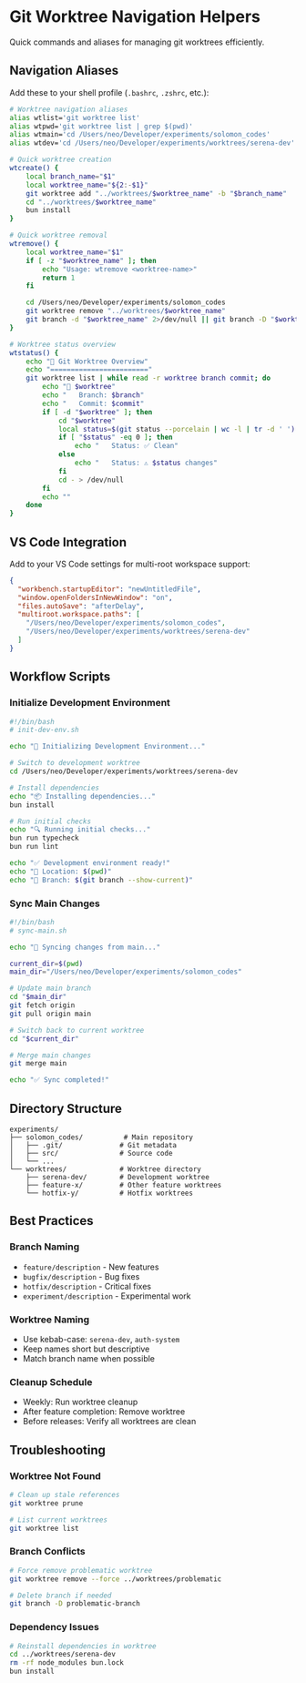 # Git Worktree Navigation Helpers

Quick commands and aliases for managing git worktrees efficiently.

## Navigation Aliases

Add these to your shell profile (`.bashrc`, `.zshrc`, etc.):

```bash
# Worktree navigation aliases
alias wtlist='git worktree list'
alias wtpwd='git worktree list | grep $(pwd)'
alias wtmain='cd /Users/neo/Developer/experiments/solomon_codes'
alias wtdev='cd /Users/neo/Developer/experiments/worktrees/serena-dev'

# Quick worktree creation
wtcreate() {
    local branch_name="$1"
    local worktree_name="${2:-$1}"
    git worktree add "../worktrees/$worktree_name" -b "$branch_name"
    cd "../worktrees/$worktree_name"
    bun install
}

# Quick worktree removal
wtremove() {
    local worktree_name="$1"
    if [ -z "$worktree_name" ]; then
        echo "Usage: wtremove <worktree-name>"
        return 1
    fi

    cd /Users/neo/Developer/experiments/solomon_codes
    git worktree remove "../worktrees/$worktree_name"
    git branch -d "$worktree_name" 2>/dev/null || git branch -D "$worktree_name"
}

# Worktree status overview
wtstatus() {
    echo "🌳 Git Worktree Overview"
    echo "========================"
    git worktree list | while read -r worktree branch commit; do
        echo "📁 $worktree"
        echo "   Branch: $branch"
        echo "   Commit: $commit"
        if [ -d "$worktree" ]; then
            cd "$worktree"
            local status=$(git status --porcelain | wc -l | tr -d ' ')
            if [ "$status" -eq 0 ]; then
                echo "   Status: ✅ Clean"
            else
                echo "   Status: ⚠️ $status changes"
            fi
            cd - > /dev/null
        fi
        echo ""
    done
}
```

## VS Code Integration

Add to your VS Code settings for multi-root workspace support:

```json
{
  "workbench.startupEditor": "newUntitledFile",
  "window.openFoldersInNewWindow": "on",
  "files.autoSave": "afterDelay",
  "multiroot.workspace.paths": [
    "/Users/neo/Developer/experiments/solomon_codes",
    "/Users/neo/Developer/experiments/worktrees/serena-dev"
  ]
}
```

## Workflow Scripts

### Initialize Development Environment

```bash
#!/bin/bash
# init-dev-env.sh

echo "🚀 Initializing Development Environment..."

# Switch to development worktree
cd /Users/neo/Developer/experiments/worktrees/serena-dev

# Install dependencies
echo "📦 Installing dependencies..."
bun install

# Run initial checks
echo "🔍 Running initial checks..."
bun run typecheck
bun run lint

echo "✅ Development environment ready!"
echo "📍 Location: $(pwd)"
echo "🌿 Branch: $(git branch --show-current)"
```

### Sync Main Changes

```bash
#!/bin/bash
# sync-main.sh

echo "🔄 Syncing changes from main..."

current_dir=$(pwd)
main_dir="/Users/neo/Developer/experiments/solomon_codes"

# Update main branch
cd "$main_dir"
git fetch origin
git pull origin main

# Switch back to current worktree
cd "$current_dir"

# Merge main changes
git merge main

echo "✅ Sync completed!"
```

## Directory Structure

```text
experiments/
├── solomon_codes/          # Main repository
│   ├── .git/              # Git metadata
│   ├── src/               # Source code
│   └── ...
└── worktrees/             # Worktree directory
    ├── serena-dev/        # Development worktree
    ├── feature-x/         # Other feature worktrees
    └── hotfix-y/          # Hotfix worktrees
```

## Best Practices

### Branch Naming

- `feature/description` - New features
- `bugfix/description` - Bug fixes
- `hotfix/description` - Critical fixes
- `experiment/description` - Experimental work

### Worktree Naming

- Use kebab-case: `serena-dev`, `auth-system`
- Keep names short but descriptive
- Match branch name when possible

### Cleanup Schedule

- Weekly: Run worktree cleanup
- After feature completion: Remove worktree
- Before releases: Verify all worktrees are clean

## Troubleshooting

### Worktree Not Found

```bash
# Clean up stale references
git worktree prune

# List current worktrees
git worktree list
```

### Branch Conflicts

```bash
# Force remove problematic worktree
git worktree remove --force ../worktrees/problematic

# Delete branch if needed
git branch -D problematic-branch
```

### Dependency Issues

```bash
# Reinstall dependencies in worktree
cd ../worktrees/serena-dev
rm -rf node_modules bun.lock
bun install
```
